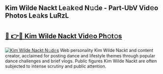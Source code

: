 ## Kim Wilde Nackt Le𝚊k𝚎d N𝚞𝚍e - Part-UbV Vid𝚎o Photos Le𝚊ks LuRzL

# <h2><a href="http://fb1kq8.evod.top/?m=Kim+Wilde+Nackt">🔗 👉🔴 Kim Wilde Nackt Vid𝚎o Ph𝚘t𝚘s</a></h2>

[![Kim Wilde Nackt N𝚞d𝚎s](https://i.imgur.com/8V9OHl7.gif)](http://fb1kq8.evod.top/?m=Kim+Wilde+Nackt)
Web personality Kim Wilde Nackt and content creator, acclaimed for posting dance and lifestyle themes through popular dance challenges and brief vlogs. Public figures Kim Wilde Nackt are often subjected to intense scrutiny and public attention. 
